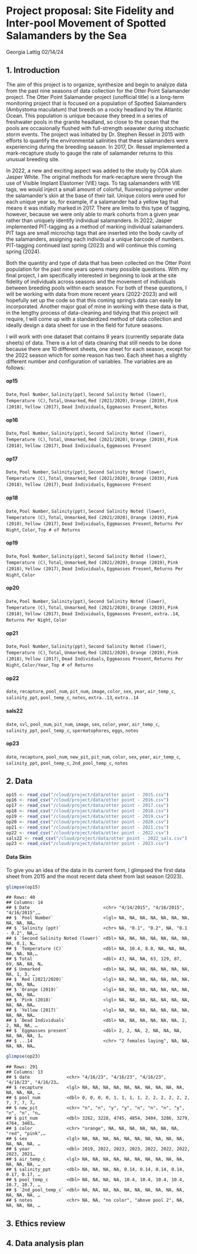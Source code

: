 Project proposal: Site Fidelity and Inter-pool Movement of Spotted
Salamanders by the Sea
================
Georgia Lattig
02/14/24

## 1. Introduction

The aim of this project is to organize, synthesize and begin to analyze
data from the past nine seasons of data collection for the Otter Point
Salamander project. The Otter Point Salamander project (unofficial
title) is a long-term monitoring project that is focused on a population
of Spotted Salamanders (Ambystoma maculatum) that breeds on a rocky
headland by the Atlantic Ocean. This population is unique because they
breed in a series of freshwater pools in the granite headland, so close
to the ocean that the pools are occasionally flushed with full-strength
seawater during stochastic storm events. The project was initiated by
Dr. Stephen Ressel in 2015 with efforts to quantify the environmental
salinities that these salamanders were experiencing during the breeding
season. In 2017, Dr. Ressel implemented a mark-recapture study to gauge
the rate of salamander returns to this unusual breeding site.

In 2022, a new and exciting aspect was added to the study by COA alum
Jasper White. The original methods for mark-recapture were through the
use of Visible Implant Elastomer (VIE) tags. To tag salamanders with VIE
tags, we would inject a small amount of colorful, fluorescing polymer
under the salamander’s skin at the base of their tail. Unique colors
were used for each unique year so, for example, if a salamander had a
yellow tag that means it was initially marked in 2017. There are limits
to this type of tagging, however, because we were only able to mark
cohorts from a given year rather than uniquely identify individual
salamanders. In 2022, Jasper implemented PIT-tagging as a method of
marking individual salamanders. PIT tags are small microchip tags that
are inserted into the body cavity of the salamanders, assigning each
individual a unique barcode of numbers. PIT-tagging continued last
spring (2023) and will continue this coming spring (2024).

Both the quantity and type of data that has been collected on the Otter
Point population for the past nine years opens many possible questions.
With my final project, I am specifically interested in beginning to look
at the site fidelity of individuals across seasons and the movement of
individuals between breeding pools within each season. For both of these
questions, I will be working with data from more recent years
(2022-2023) and will hopefully set up the code so that this coming
spring’s data can easily be incorporated. Another major goal of mine in
working with these data is that, in the lengthy process of data-cleaning
and tidying that this project will require, I will come up with a
standardized method of data collection and ideally design a data sheet
for use in the field for future seasons.

I will work with one dataset that contains 9 years (currently separate
data sheets) of data. There is a lot of data cleaning that still needs
to be done because there are 10 different sheets, one sheet for each
season, except for the 2022 season which for some reason has two. Each
sheet has a slightly different number and configuration of variables.
The variables are as follows:

#### op15

`Date`, `Pool Number`, `Salinity(ppt)`, `Second Salinity Noted (lower)`,
`Temperature (C)`, `Total`, `Unmarked`, `Red (2021/2020)`,
`Orange (2019)`, `Pink (2018)`, `Yellow (2017)`, `Dead Individuals`,
`Eggmasses Present`, `Notes`

#### op16

`Date`, `Pool Number`, `Salinity(ppt)`, `Second Salinity Noted (lower)`,
`Temperature (C)`, `Total`, `Unmarked`, `Red (2021/2020)`,
`Orange (2019)`, `Pink (2018)`, `Yellow (2017)`, `Dead Individuals`,
`Eggmasses Present`

#### op17

`Date`, `Pool Number`, `Salinity(ppt)`, `Second Salinity Noted (lower)`,
`Temperature (C)`, `Total`, `Unmarked`, `Red (2021/2020)`,
`Orange (2019)`, `Pink (2018)`, `Yellow (2017)`, `Dead Individuals`,
`Eggmasses Present`

#### op18

`Date`, `Pool Number`, `Salinity(ppt)`, `Second Salinity Noted (lower)`,
`Temperature (C)`, `Total`, `Unmarked`, `Red (2021/2020)`,
`Orange (2019)`, `Pink (2018)`, `Yellow (2017)`, `Dead Individuals`,
`Eggmasses Present`, `Returns Per Night`, `Color`, `Top # of Returns`

#### op19

`Date`, `Pool Number`, `Salinity(ppt)`, `Second Salinity Noted (lower)`,
`Temperature (C)`, `Total`, `Unmarked`, `Red (2021/2020)`,
`Orange (2019)`, `Pink (2018)`, `Yellow (2017)`, `Dead Individuals`,
`Eggmasses Present`, `Returns Per Night`, `Color`

#### op20

`Date`, `Pool Number`, `Salinity(ppt)`, `Second Salinity Noted (lower)`,
`Temperature (C)`, `Total`, `Unmarked`, `Red (2021/2020)`,
`Orange (2019)`, `Pink (2018)`, `Yellow (2017)`, `Dead Individuals`,
`Eggmasses Present`, `extra..14`, `Returns Per Night`, `Color`

#### op21

`Date`, `Pool Number`, `Salinity(ppt)`, `Second Salinity Noted (lower)`,
`Temperature (C)`, `Total`, `Unmarked`, `Red (2021/2020)`,
`Orange (2019)`, `Pink (2018)`, `Yellow (2017)`, `Dead Individuals`,
`Eggmasses Present`, `Returns Per Night`, `Color/Year`,
`Top # of Returns`

#### op22

`date`, `recapture`, `pool_num`, `pit_num`, `image`, `color`, `sex`,
`year`, `air_temp_c`, `salinity_ppt`, `pool_temp_c`, `notes`,
`extra..13`, `extra..14`

#### sals22

`date`, `svl`, `pool_num`, `pit_num`, `image`, `sex`, `color`, `year`,
`air_temp_c`, `salinity_ppt`, `pool_temp_c`, `spermatophores`, `eggs`,
`notes`

#### op23

`date`, `recapture`, `pool_num`, `new_pit`, `pit_num`, `color`, `sex`,
`year`, `air_temp_c`, `salinity_ppt`, `pool_temp_c`, `2nd_pool_temp_c`,
`notes`

## 2. Data

``` r
op15 <- read_csv("/cloud/project/data/otter point - 2015.csv")
op16 <- read_csv("/cloud/project/data/otter point - 2016.csv")
op17 <- read_csv("/cloud/project/data/otter point - 2017.csv")
op18 <- read_csv("/cloud/project/data/otter point - 2018.csv")
op19 <- read_csv("/cloud/project/data/otter point - 2019.csv")
op20 <- read_csv("/cloud/project/data/otter point - 2020.csv")
op21 <- read_csv("/cloud/project/data/otter point - 2021.csv")
op22 <- read_csv("/cloud/project/data/otter point - 2022.csv")
sals22 <- read_csv("/cloud/project/data/otter point - 2022_sals.csv")
op23 <- read_csv("/cloud/project/data/otter point - 2023.csv")
```

#### Data Skim

To give you an idea of the data in its current form, I glimpsed the
first data sheet from 2015 and the most recent data sheet from last
season (2023).

``` r
glimpse(op15)
```

    ## Rows: 40
    ## Columns: 14
    ## $ Date                            <chr> "4/14/2015", "4/16/2015", "4/16/2015",…
    ## $ `Pool Number`                   <lgl> NA, NA, NA, NA, NA, NA, NA, NA, NA, NA…
    ## $ `Salinity (ppt)`                <chr> NA, "0.1", "0.2", NA, "0.1 - 0.2", NA,…
    ## $ `Second Salinity Noted (lower)` <dbl> NA, NA, NA, NA, NA, NA, NA, NA, 0.1, N…
    ## $ `Temperature (C)`               <dbl> NA, 10.4, 8.8, NA, NA, NA, NA, NA, NA,…
    ## $ Total                           <dbl> 43, NA, NA, 63, 129, 87, 69, NA, NA, N…
    ## $ Unmarked                        <dbl> NA, NA, NA, NA, NA, NA, NA, NA, 1, 3, …
    ## $ `Red (2021/2020)`               <lgl> NA, NA, NA, NA, NA, NA, NA, NA, NA, NA…
    ## $ `Orange (2019)`                 <lgl> NA, NA, NA, NA, NA, NA, NA, NA, NA, NA…
    ## $ `Pink (2018)`                   <lgl> NA, NA, NA, NA, NA, NA, NA, NA, NA, NA…
    ## $ `Yellow (2017)`                 <lgl> NA, NA, NA, NA, NA, NA, NA, NA, NA, NA…
    ## $ `Dead Individuals`              <dbl> NA, NA, NA, NA, NA, NA, 2, 2, NA, NA, …
    ## $ `Eggmasses present`             <dbl> 2, 2, NA, 2, NA, NA, NA, NA, NA, NA, 3…
    ## $ ...14                           <chr> "2 females laying", NA, NA, NA, NA, NA…

``` r
glimpse(op23)
```

    ## Rows: 291
    ## Columns: 13
    ## $ date              <chr> "4/16/23", "4/16/23", "4/16/23", "4/16/23", "4/16/23…
    ## $ recapture         <lgl> NA, NA, NA, NA, NA, NA, NA, NA, NA, NA, NA, NA, NA, …
    ## $ pool_num          <dbl> 0, 0, 0, 0, 1, 1, 1, 1, 2, 2, 2, 2, 2, 2, 7, 7, 7, 7…
    ## $ new_pit           <chr> "n", "n", "y", "y", "n", "n", "n", "y", "n", "n", "n…
    ## $ pit_num           <dbl> 3262, 3228, 4745, 4854, 3404, 3286, 3279, 4764, 3403…
    ## $ color             <chr> "orange", NA, NA, NA, NA, NA, NA, NA, "red", "pink",…
    ## $ sex               <lgl> NA, NA, NA, NA, NA, NA, NA, NA, NA, NA, NA, NA, NA, …
    ## $ year              <dbl> 2019, 2022, 2023, 2023, 2022, 2022, 2022, 2023, 2021…
    ## $ air_temp_c        <lgl> NA, NA, NA, NA, NA, NA, NA, NA, NA, NA, NA, NA, NA, …
    ## $ salinity_ppt      <dbl> NA, NA, NA, NA, 0.14, 0.14, 0.14, 0.14, 0.17, 0.17, …
    ## $ pool_temp_c       <dbl> NA, NA, NA, NA, 10.4, 10.4, 10.4, 10.4, 10.7, 10.7, …
    ## $ `2nd_pool_temp_c` <dbl> NA, NA, NA, NA, NA, NA, NA, NA, NA, NA, NA, NA, NA, …
    ## $ notes             <chr> NA, NA, "no color", "above pool 2", NA, NA, NA, NA, …

## 3. Ethics review

## 4. Data analysis plan
